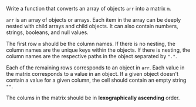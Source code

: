 Write a function that converts an array of objects `arr` into a matrix `m`.

`arr` is an array of objects or arrays. Each item in the array can be deeply nested with child arrays and child objects. It can also contain numbers, strings, booleans, and null values.

The first row `m` should be the column names. If there is no nesting, the column names are the unique keys within the objects. If there is nesting, the column names are the respective paths in the object separated by `"."`.

Each of the remaining rows corresponds to an object in `arr`. Each value in the matrix corresponds to a value in an object. If a given object doesn't contain a value for a given column, the cell should contain an empty string `""`.

The colums in the matrix should be in **lexographically ascending** order.